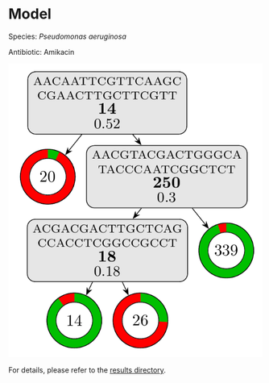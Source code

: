 
# Model

Species: *Pseudomonas aeruginosa*

Antibiotic: Amikacin

<a href="./model.pdf"><img src="./model.png" /></a>

For details, please refer to the [results directory](../../../../../results/cart_b/pseudomonas%20aeruginosa/amikacin/repeat_0/).

